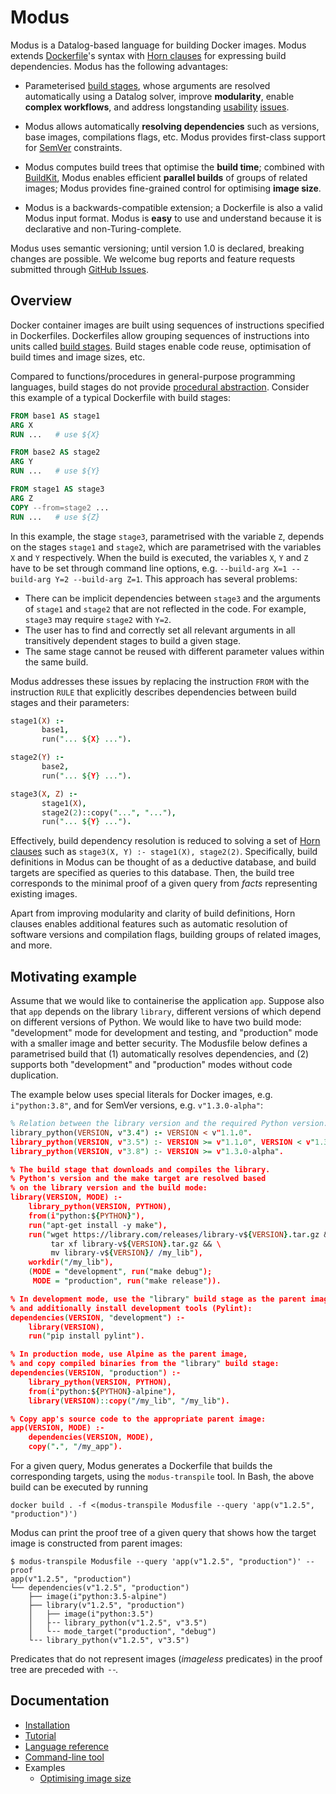 # Modus

Modus is a Datalog-based language for building Docker images. Modus extends [Dockerfile](https://docs.docker.com/engine/reference/builder/)'s syntax with [Horn clauses](https://en.wikipedia.org/wiki/Horn_clause) for expressing build dependencies. Modus has the following advantages:

- Parameterised [build stages](https://docs.docker.com/develop/develop-images/multistage-build/), whose arguments are resolved automatically using a Datalog solver, improve __modularity__, enable __complex workflows__, and address longstanding [usability](https://github.com/moby/moby/issues/32100) [issues](https://github.com/moby/moby/issues/32100).

- Modus allows automatically __resolving dependencies__ such as versions, base images, compilations flags, etc. Modus provides first-class support for [SemVer](https://semver.org/) constraints.

- Modus computes build trees that optimise the __build time__; combined with [BuildKit](https://github.com/moby/buildkit), Modus enables efficient __parallel builds__ of groups of related images; Modus provides fine-grained control for optimising __image size__.

- Modus is a backwards-compatible extension; a Dockerfile is also a valid Modus input format. Modus is __easy__ to use and understand because it is declarative and non-Turing-complete.

Modus uses semantic versioning; until version 1.0 is declared, breaking changes are possible. We welcome bug reports and feature requests submitted through [GitHub Issues](https://github.com/mechtaev/modus/issues).

## Overview

Docker container images are built using sequences of instructions specified in Dockerfiles. Dockerfiles allow grouping sequences of instructions into units called [build stages](https://docs.docker.com/develop/develop-images/multistage-build/). Build stages enable code reuse, optimisation of build times and image sizes, etc.

Compared to functions/procedures in general-purpose programming languages, build stages do not provide [procedural abstraction](http://www.eecs.qmul.ac.uk/~mmh/AMCM048/abstraction/procedural.html). Consider this example of a typical Dockerfile with build stages:

```Dockerfile
FROM base1 AS stage1
ARG X
RUN ...   # use ${X}

FROM base2 AS stage2
ARG Y
RUN ...   # use ${Y}

FROM stage1 AS stage3
ARG Z
COPY --from=stage2 ...
RUN ...   # use ${Z}
```

In this example, the stage `stage3`, parametrised with the variable `Z`, depends on the stages `stage1` and `stage2`, which are parametrised with the variables `X` and `Y` respectively. When the build is executed, the variables `X`, `Y` and `Z` have to be set through command line options, e.g. `--build-arg X=1 --build-arg Y=2 --build-arg Z=1`. This approach has several problems:
- There can be implicit dependencies between `stage3` and the arguments of `stage1` and `stage2` that are not reflected in the code. For example, `stage3` may require `stage2` with `Y=2`.
- The user has to find and correctly set all relevant arguments in all transitively dependent stages to build a given stage.
- The same stage cannot be reused with different parameter values within the same build.

Modus addresses these issues by replacing the instruction `FROM` with the instruction `RULE` that explicitly describes dependencies between build stages and their parameters:

```Prolog
stage1(X) :-
       base1,
       run("... ${X} ..."). 

stage2(Y) :-
       base2, 
       run("... ${Y} ...").

stage3(X, Z) :-
       stage1(X), 
       stage2(2)::copy("...", "..."),
       run("... ${Y} ...").
```

Effectively, build dependency resolution is reduced to solving a set of [Horn clauses](https://en.wikipedia.org/wiki/Horn_clause) such as `stage3(X, Y) :- stage1(X), stage2(2)`. Specifically, build definitions in Modus can be thought of as a deductive database, and build targets are specified as queries to this database. Then, the build tree corresponds to the minimal proof of a given query from _facts_ representing existing images.

Apart from improving modularity and clarity of build definitions, Horn clauses enables additional features such as automatic resolution of software versions and compilation flags, building groups of related images, and more.

## Motivating example

Assume that we would like to containerise the application `app`. Suppose also that `app` depends on the library `library`, different versions of which depend on different versions of Python. We would like to have two build mode: "development" mode for development and testing, and "production" mode with a smaller image and better security. The Modusfile below defines a parametrised build that (1) automatically resolves dependencies, and (2) supports both "development" and "production" modes without code duplication. 

The example below uses special literals for Docker images, e.g. `i"python:3.8"`, and for SemVer versions, e.g. `v"1.3.0-alpha"`:

```Prolog
% Relation between the library version and the required Python version:
library_python(VERSION, v"3.4") :- VERSION < v"1.1.0".
library_python(VERSION, v"3.5") :- VERSION >= v"1.1.0", VERSION < v"1.3.0-alpha".
library_python(VERSION, v"3.8") :- VERSION >= v"1.3.0-alpha".

% The build stage that downloads and compiles the library.
% Python's version and the make target are resolved based
% on the library version and the build mode:
library(VERSION, MODE) :-
    library_python(VERSION, PYTHON),
    from(i"python:${PYTHON}"),
    run("apt-get install -y make"),
    run("wget https://library.com/releases/library-v${VERSION}.tar.gz && \
         tar xf library-v${VERSION}.tar.gz && \
         mv library-v${VERSION}/ /my_lib"),
    workdir("/my_lib"),
    (MODE = "development", run("make debug");
     MODE = "production", run("make release")).

% In development mode, use the "library" build stage as the parent image,
% and additionally install development tools (Pylint):
dependencies(VERSION, "development") :-
    library(VERSION),
    run("pip install pylint").

% In production mode, use Alpine as the parent image,
% and copy compiled binaries from the "library" build stage:
dependencies(VERSION, "production") :-
    library_python(VERSION, PYTHON),
    from(i"python:${PYTHON}-alpine"),
    library(VERSION)::copy("/my_lib", "/my_lib").

% Copy app's source code to the appropriate parent image:
app(VERSION, MODE) :-
    dependencies(VERSION, MODE),
    copy(".", "/my_app").
```

For a given query, Modus generates a Dockerfile that builds the corresponding targets, using the `modus-transpile` tool. In Bash, the above build can be executed by running 

    docker build . -f <(modus-transpile Modusfile --query 'app(v"1.2.5", "production")')

Modus can print the proof tree of a given query that shows how the target image is constructed from parent images:

    $ modus-transpile Modusfile --query 'app(v"1.2.5", "production")' --proof
    app(v"1.2.5", "production")
    └── dependencies(v"1.2.5", "production")
        ├── image(i"python:3.5-alpine")
        ├── library(v"1.2.5", "production")
        │   ├── image(i"python:3.5")
        │   ├╶╶ library_python(v"1.2.5", v"3.5")
        │   └╶╶ mode_target("production", "debug")
        └╶╶ library_python(v"1.2.5", v"3.5")

Predicates that do not represent images (_imageless_ predicates) in the proof tree are preceded with `╶╶`.

## Documentation

- [Installation](doc/installation.md)
- [Tutorial](doc/tutorial.md)
- [Language reference](doc/language-reference.md)
- [Command-line tool](doc/command-line-tool.md)
- Examples
  - [Optimising image size](doc/example/optimising-image-size.md)
